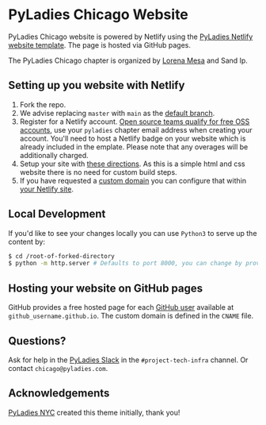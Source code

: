 # PyLadies Chicago Website

PyLadies Chicago website is powered by Netlify using the [PyLadies Netlify website template](https://github.com/pyladies/netlify-website-template/). The page is hosted via GitHub pages.

The PyLadies Chicago chapter is organized by [Lorena Mesa](https://github.com/lorenanicole) and Sand Ip.

## Setting up you website with Netlify

1. Fork the repo.
2. We advise replacing `master` with `main` as the [default branch](https://docs.github.com/en/github/administering-a-repository/setting-the-default-branch). 
3. Register for a Netlify account. [Open source teams qualify for free OSS accounts](https://www.netlify.com/legal/open-source-policy/), use your `pyladies` chapter email address when creating your account. You'll need to host a Netlify badge on your website which is already included in the emplate. Please note that any overages will be additionally charged.
4. Setup your site with [these directions](https://www.netlify.com/blog/2016/10/27/a-step-by-step-guide-deploying-a-static-site-or-single-page-app/). As this is a simple html and css website there is no need for custom build steps.
4. If you have requested a [custom domain](https://github.com/pyladies/pyladies/README.md) you can configure that within [your Netlify site](https://www.netlify.com/blog/2020/03/26/how-to-set-up-netlify-dns-custom-domains-cname-a-records/).

## Local Development

If you'd like to see your changes locally you can use `Python3` to serve up the content by:

```bash
$ cd /root-of-forked-directory
$ python -m http.server # Defaults to port 8000, you can change by providing an additional integer for the desired port
```

## Hosting your website on GitHub pages

GitHub provides a free hosted page for each [GitHub user](https://pages.github.com/) available at `github_username.github.io`. The custom domain is defined in the `CNAME` file.

## Questions?

Ask for help in the [PyLadies Slack](slackin.pyladies.com) in the `#project-tech-infra` channel. Or contact `chicago@pyladies.com`.

## Acknowledgements

[PyLadies NYC](http://nyc.pyladies.com/) created this theme initially, thank you!
